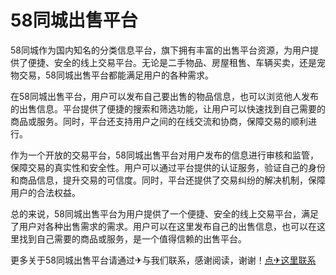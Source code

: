 # 58同城出售平台

58同城作为国内知名的分类信息平台，旗下拥有丰富的出售平台资源，为用户提供了便捷、安全的线上交易平台。无论是二手物品、房屋租售、车辆买卖，还是宠物交易，58同城出售平台都能满足用户的各种需求。

在58同城出售平台，用户可以发布自己要出售的物品信息，也可以浏览他人发布的出售信息。平台提供了便捷的搜索和筛选功能，让用户可以快速找到自己需要的商品或服务。同时，平台还支持用户之间的在线交流和协商，保障交易的顺利进行。

作为一个开放的交易平台，58同城出售平台对用户发布的信息进行审核和监管，保障交易的真实性和安全性。用户可以通过平台提供的认证服务，验证自己的身份和商品信息，提升交易的可信度。同时，平台还提供了交易纠纷的解决机制，保障用户的合法权益。

总的来说，58同城出售平台为用户提供了一个便捷、安全的线上交易平台，满足了用户对各种出售需求的需求。用户可以在这里发布自己的出售信息，也可以在这里找到自己需要的商品或服务，是一个值得信赖的出售平台。

更多关于58同城出售平台请通过✈与我们联系，感谢阅读，谢谢！[点✈这里联系](https://d.k02.cc)
